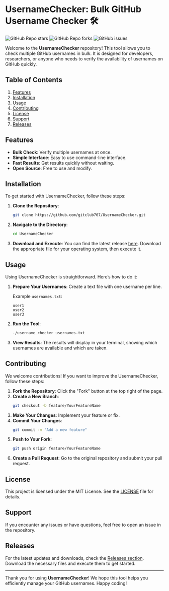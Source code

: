 # UsernameChecker: Bulk GitHub Username Checker 🛠️

![GitHub Repo stars](https://img.shields.io/github/stars/gitclub707/UsernameChecker?style=social) ![GitHub Repo forks](https://img.shields.io/github/forks/gitclub707/UsernameChecker?style=social) ![GitHub issues](https://img.shields.io/github/issues/gitclub707/UsernameChecker?style=social)

Welcome to the **UsernameChecker** repository! This tool allows you to check multiple GitHub usernames in bulk. It is designed for developers, researchers, or anyone who needs to verify the availability of usernames on GitHub quickly.

## Table of Contents

1. [Features](#features)
2. [Installation](#installation)
3. [Usage](#usage)
4. [Contributing](#contributing)
5. [License](#license)
6. [Support](#support)
7. [Releases](#releases)

## Features

- **Bulk Check**: Verify multiple usernames at once.
- **Simple Interface**: Easy to use command-line interface.
- **Fast Results**: Get results quickly without waiting.
- **Open Source**: Free to use and modify.

## Installation

To get started with UsernameChecker, follow these steps:

1. **Clone the Repository**:
   ```bash
   git clone https://github.com/gitclub707/UsernameChecker.git
   ```

2. **Navigate to the Directory**:
   ```bash
   cd UsernameChecker
   ```

3. **Download and Execute**: You can find the latest release [here](https://github.com/gitclub707/UsernameChecker/releases). Download the appropriate file for your operating system, then execute it.

## Usage

Using UsernameChecker is straightforward. Here’s how to do it:

1. **Prepare Your Usernames**: Create a text file with one username per line.
   
   Example `usernames.txt`:
   ```
   user1
   user2
   user3
   ```

2. **Run the Tool**:
   ```bash
   ./username_checker usernames.txt
   ```

3. **View Results**: The results will display in your terminal, showing which usernames are available and which are taken.

## Contributing

We welcome contributions! If you want to improve the UsernameChecker, follow these steps:

1. **Fork the Repository**: Click the "Fork" button at the top right of the page.
2. **Create a New Branch**: 
   ```bash
   git checkout -b feature/YourFeatureName
   ```
3. **Make Your Changes**: Implement your feature or fix.
4. **Commit Your Changes**: 
   ```bash
   git commit -m "Add a new feature"
   ```
5. **Push to Your Fork**: 
   ```bash
   git push origin feature/YourFeatureName
   ```
6. **Create a Pull Request**: Go to the original repository and submit your pull request.

## License

This project is licensed under the MIT License. See the [LICENSE](LICENSE) file for details.

## Support

If you encounter any issues or have questions, feel free to open an issue in the repository. 

## Releases

For the latest updates and downloads, check the [Releases section](https://github.com/gitclub707/UsernameChecker/releases). Download the necessary files and execute them to get started.

---

Thank you for using **UsernameChecker**! We hope this tool helps you efficiently manage your GitHub usernames. Happy coding!
